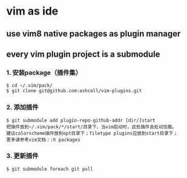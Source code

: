# vim as ide

## use vim8 native packages as plugin manager
## every vim plugin project is a submodule


### 1. 安装package（插件集）
    $ cd ~/.vim/pack/
    $ git clone git@github.com:ashcoll/vim-plugins.git

### 2. 添加插件
    $ git submodule add plugin-repo-github-addr [dir/]start
    把插件放到~/.vim/pack/*/start/目录下，当vim启动时，这些插件会处动加载。
    建议colorscheme插件放到opt目录下；filetype plugins应放到start目录下；
    更多请参考vim文档：:h packages

### 3. 更新插件
    $ git submodule foreach git pull


    




